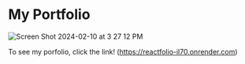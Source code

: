 # My Portfolio
![Screen Shot 2024-02-10 at 3 27 12 PM](https://github.com/dtjones23/ReactFolio/assets/142169871/c05fca65-0624-4cdd-a8d8-463887f67c12)

To see my porfolio, click the link!
(https://reactfolio-il70.onrender.com)

